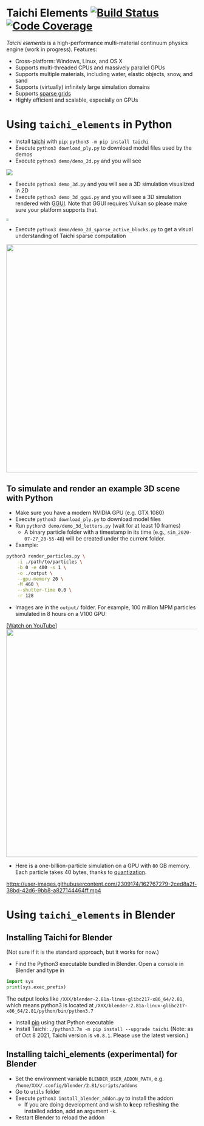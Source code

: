 # Taichi Elements [![Build Status](https://travis-ci.com/taichi-dev/taichi_elements.svg?branch=master)](https://travis-ci.com/taichi-dev/taichi_elements) [![Code Coverage](https://codecov.io/gh/taichi-dev/taichi_elements/branch/master/graph/badge.svg)](https://codecov.io/gh/taichi-dev/taichi_elements)
*Taichi elements* is a high-performance multi-material continuum physics engine (work in progress). Features:

- Cross-platform: Windows, Linux, and OS X
- Supports multi-threaded CPUs and massively parallel GPUs
- Supports multiple materials, including water, elastic objects, snow, and sand
- Supports (virtually) infinitely large simulation domains
- Supports [sparse grids](https://docs.taichi.graphics/lang/articles/advanced/sparse)
- Highly efficient and scalable, especially on GPUs

# Using `taichi_elements` in Python
 - Install [taichi](https://github.com/taichi-dev/taichi) with `pip`: `python3 -m pip install taichi`
 - Execute `python3 download_ply.py` to download model files used by the demos
 - Execute `python3 demo/demo_2d.py` and you will see

<img src="https://github.com/yuanming-hu/public_files/raw/master/graphics/elements/demo_2d.gif">

 - Execute `python3 demo_3d.py` and you will see a 3D simulation visualized in 2D
 - Execute `python3 demo_3d_ggui.py` and you will see a 3D simulation rendered with [GGUI](https://docs.taichi.graphics/lang/articles/misc/ggui). Note that GGUI requires Vulkan so please make sure your platform supports that.

<img src="https://github.com/taichi-dev/public_files/raw/master/taichi_elements/demo_3d_ggui.gif" style="zoom:40%;" />

 - Execute `python3 demo/demo_2d_sparse_active_blocks.py` to get a visual understanding of Taichi sparse computation

<img src="https://raw.githubusercontent.com/taichi-dev/public_files/master/taichi_elements/sparse_mpm_active_blocks.gif" height="600px">

## To simulate and render an example 3D scene with Python
- Make sure you have a modern NVIDIA GPU (e.g. GTX 1080)
- Execute `python3 download_ply.py` to download model files
- Run `python3 demo/demo_3d_letters.py` (wait for at least 10 frames)
   - A binary particle folder with a timestamp in its time (e.g., `sim_2020-07-27_20-55-48`) will be created under the current folder.
- Example:

 ```bash
python3 render_particles.py \
     -i ./path/to/particles \
     -b 0 -e 400 -s 1 \
     -o ./output \
     --gpu-memory 20 \
     -M 460 \
     --shutter-time 0.0 \
     -r 128
 ```
 - Images are in the `output/` folder. For example, 100 million MPM particles simulated in 8 hours on a V100 GPU:

[[Watch on YouTube]](https://youtu.be/klMDVUzFFnk)
<img src="https://raw.githubusercontent.com/taichi-dev/public_files/master/taichi_elements/100Mparticles.jpg" height="600px">

- Here is a one-billion-particle simulation on a GPU with `80` GB memory. Each particle takes 40 bytes, thanks to [quantization](https://github.com/taichi-dev/quantaichi).

https://user-images.githubusercontent.com/2309174/162767279-2ced8a2f-38bd-42d6-9bb8-a827144464ff.mp4

# Using `taichi_elements` in Blender

## Installing Taichi for Blender
(Not sure if it is the standard approach, but it works for now.)
 - Find the Python3 executable bundled in Blender. Open a console in Blender and type in
 ```python
 import sys
 print(sys.exec_prefix)
 ```
  The output looks like `/XXX/blender-2.81a-linux-glibc217-x86_64/2.81`, which means python3 is located at `/XXX/blender-2.81a-linux-glibc217-x86_64/2.81/python/bin/python3.7`
 - Install [pip](https://pip.pypa.io/en/stable/installing/) using that Python executable
 - Install Taichi: `./python3.7m -m pip install --upgrade taichi` (Note: as of Oct 8 2021, Taichi version is `v0.8.1`. Please use the latest version.)

## Installing taichi_elements (experimental) for Blender
 - Set the environment variable `BLENDER_USER_ADDON_PATH`, e.g. `/home/XXX/.config/blender/2.81/scripts/addons`
 - Go to `utils` folder
 - Execute `python3 install_blender_addon.py` to install the addon
   - If you are doing development and wish to **k**eep refreshing the installed addon, add an argument `-k`.
 - Restart Blender to reload the addon
